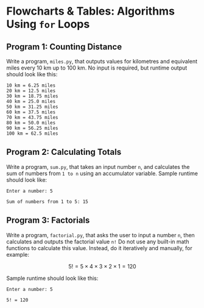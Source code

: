# Flowcharts & Tables: Algorithms Using `for` Loops

## Program 1: Counting Distance
Write a program, `miles.py`, that outputs values for kilometres and equivalent miles every 10 km up to 100 km. No input is required, but runtime output should look like this:

```
10 km = 6.25 miles
20 km = 12.5 miles
30 km = 18.75 miles
40 km = 25.0 miles
50 km = 31.25 miles
60 km = 37.5 miles
70 km = 43.75 miles
80 km = 50.0 miles
90 km = 56.25 miles
100 km = 62.5 miles
```

## Program 2: Calculating Totals
Write a program, `sum.py`, that takes an input number `n`, and calculates the sum of numbers from `1 to n` using an accumulator variable. Sample runtime should look like:

```
Enter a number: 5

Sum of numbers from 1 to 5: 15
```

## Program 3: Factorials
Write a program, `factorial.py`, that asks the user to input a number `n`, then calculates and outputs the factorial value `n!` Do not use any built-in math functions to calculate this value. Instead, do it iteratively and manually, for example:

$$5! = 5 \times 4 \times 3 \times 2 \times 1 = 120$$

Sample runtime should look like this:

```
Enter a number: 5

5! = 120
```
